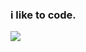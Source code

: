 ### i like to code. 

<a href="https://github-readme-stats.vercel.app/api?username=peaceheis&show_icons=true&theme=vue-dark%22%3E">
  <img align="center" src="https://github-readme-stats.vercel.app/api?username=peaceheis&show_icons=true&include_all_commits=true&count_private=true&theme=react" />
</a>

<!--
**peaceheis/peaceheis** is a ✨ _special_ ✨ repository because its `README.md` (this file) appears on your GitHub profile.

Here are some ideas to get you started:

- 🔭 I’m currently working on ...
- 🌱 I’m currently learning ...
- 👯 I’m looking to collaborate on ...
- 🤔 I’m looking for help with ...
- 💬 Ask me about ...
- 📫 How to reach me: ...
- 😄 Pronouns: ...
- ⚡ Fun fact: ...
-->

